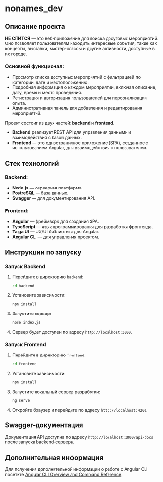 # nonames_dev

## Описание проекта

**НЕ СПИТСЯ** — это веб-приложение для поиска досуговых мероприятий.  
Оно позволяет пользователям находить интересные события, такие как концерты, выставки, мастер-классы и другие активности, доступные в их городе.

### Основной функционал:
- Просмотр списка доступных мероприятий с фильтрацией по категории, дате и местоположению.
- Подробная информация о каждом мероприятии, включая описание, дату, время и место проведения.
- Регистрация и авторизация пользователей для персонализации опыта.
- Административная панель для добавления и редактирования мероприятий.

Проект состоит из двух частей: **backend** и **frontend**.  
- **Backend** реализует REST API для управления данными и взаимодействия с базой данных.  
- **Frontend** — это одностраничное приложение (SPA), созданное с использованием Angular, для взаимодействия с пользователем.

## Стек технологий

### Backend:
- **Node.js** — серверная платформа.
- **PostreSQL** — база данных.
- **Swagger** — для документирования API.

### Frontend:
- **Angular** — фреймворк для создания SPA.
- **TypeScript** — язык программирования для разработки фронтенда.
- **Taiga UI** — UX/UI библиотека для Angular.
- **Angular CLI** — для управления проектом.

## Инструкции по запуску

### Запуск Backend

1. Перейдите в директорию `backend`:
   ```bash
   cd backend
   ```
2. Установите зависимости:
   ```bash
   npm install
   ```
3. Запустите сервер:
   ```bash
   node index.js
   ```
4. Сервер будет доступен по адресу `http://localhost:3000`.

### Запуск Frontend

1. Перейдите в директорию `frontend`:
   ```bash
   cd frontend
   ```
2. Установите зависимости:
   ```bash
   npm install
   ```
3. Запустите локальный сервер разработки:
   ```bash
   ng serve
   ```
4. Откройте браузер и перейдите по адресу `http://localhost:4200`.

## Swagger-документация

Документация API доступна по адресу `http://localhost:3000/api-docs` после запуска backend-сервера.

## Дополнительная информация

Для получения дополнительной информации о работе с Angular CLI посетите [Angular CLI Overview and Command Reference](https://angular.dev/tools/cli).
